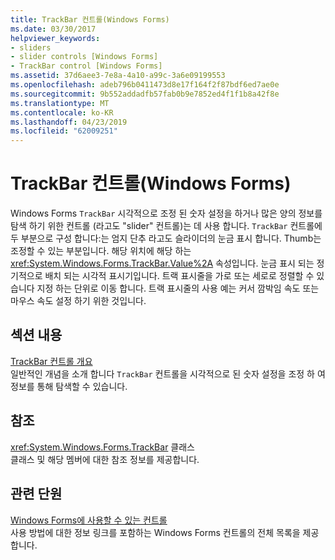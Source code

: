 ```yaml
---
title: TrackBar 컨트롤(Windows Forms)
ms.date: 03/30/2017
helpviewer_keywords:
- sliders
- slider controls [Windows Forms]
- TrackBar control [Windows Forms]
ms.assetid: 37d6aee3-7e8a-4a10-a99c-3a6e09199553
ms.openlocfilehash: adeb796b0411473d8e17f164f2f87bdf6ed7ae0e
ms.sourcegitcommit: 9b552addadfb57fab0b9e7852ed4f1f1b8a42f8e
ms.translationtype: MT
ms.contentlocale: ko-KR
ms.lasthandoff: 04/23/2019
ms.locfileid: "62009251"
---
```

# <a name="trackbar-control-windows-forms"></a>TrackBar 컨트롤(Windows Forms)
Windows Forms `TrackBar` 시각적으로 조정 된 숫자 설정을 하거나 많은 양의 정보를 탐색 하기 위한 컨트롤 (라고도 "slider" 컨트롤)는 데 사용 합니다. `TrackBar` 컨트롤에 두 부분으로 구성 합니다:는 엄지 단추 라고도 슬라이더의 눈금 표시 합니다. Thumb는 조정할 수 있는 부분입니다. 해당 위치에 해당 하는 <xref:System.Windows.Forms.TrackBar.Value%2A> 속성입니다. 눈금 표시 되는 정기적으로 배치 되는 시각적 표시기입니다. 트랙 표시줄을 가로 또는 세로로 정렬할 수 있습니다 지정 하는 단위로 이동 합니다. 트랙 표시줄의 사용 예는 커서 깜박임 속도 또는 마우스 속도 설정 하기 위한 것입니다.  
  
## <a name="in-this-section"></a>섹션 내용  
 [TrackBar 컨트롤 개요](trackbar-control-overview-windows-forms.md)  
 일반적인 개념을 소개 합니다 `TrackBar` 컨트롤을 시각적으로 된 숫자 설정을 조정 하 여 정보를 통해 탐색할 수 있습니다.  
  
## <a name="reference"></a>참조  
 <xref:System.Windows.Forms.TrackBar> 클래스  
 클래스 및 해당 멤버에 대한 참조 정보를 제공합니다.  
  
## <a name="related-sections"></a>관련 단원  
 [Windows Forms에 사용할 수 있는 컨트롤](controls-to-use-on-windows-forms.md)  
 사용 방법에 대한 정보 링크를 포함하는 Windows Forms 컨트롤의 전체 목록을 제공합니다.
